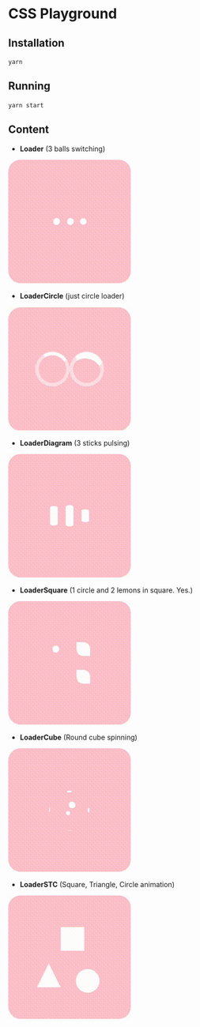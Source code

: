 # CSS Playground

## Installation
```shell
yarn
```

## Running
```shell
yarn start
```

## Content
- **Loader** (3 balls switching)

![Loader preview](./.assets/loader.gif)

- **LoaderCircle** (just circle loader)

![LoaderCircle preview](./.assets/loader-circle.gif)

- **LoaderDiagram** (3 sticks pulsing)

![LoaderDiagram preview](./.assets/loader-diagram.gif)

- **LoaderSquare** (1 circle and 2 lemons in square. Yes.)

![LoaderSquare preview](./.assets/loader-square.gif)

- **LoaderCube** (Round cube spinning)

![LoaderCube preview](./.assets/loader-cube.gif)

- **LoaderSTC** (Square, Triangle, Circle animation)

![LoaderSTC preview](./.assets/loader-stc.gif)